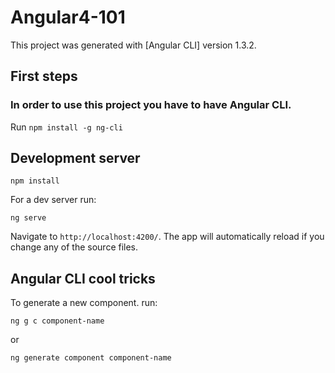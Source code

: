 # Angular4-101

This project was generated with [Angular CLI] version 1.3.2.

## First steps

### In order to use this project you have to have Angular CLI.

Run `npm install -g ng-cli`

## Development server

```
npm install
```
For a dev server run: 
```
ng serve
```
Navigate to `http://localhost:4200/`. The app will automatically reload if you change any of the source files.

## Angular CLI cool tricks

To generate a new component. run:
```
ng g c component-name
```
or 
```
ng generate component component-name
```

